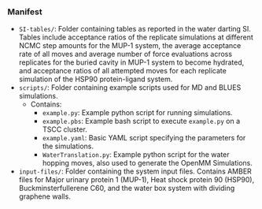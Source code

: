 ### Manifest
- `SI-tables/`: Folder containing tables as reported in the water darting SI. Tables include acceptance ratios of the replicate simulations at different NCMC step amounts for the MUP-1 system, the average acceptance rate of all moves and average number of force evaluations across replicates for the buried cavity in MUP-1 system to become hydrated, and acceptance ratios of all attempted moves for each replicate simulation of the HSP90 protein-ligand system.
- `scripts/`: Folder containing example scripts used for MD and BLUES simulations.
  - Contains:
    - `example.py`: Example python script for running simulations.
    - `example.pbs`: Example bash script to execute `example.py` on a TSCC cluster.
    - `example.yaml`: Basic YAML script specifying the parameters for the simulations.
    - `WaterTranslation.py`: Example python script for the water hopping moves, also used to generate the OpenMM Simulations.
- `input-files/`: Folder containing the system input files. Contains AMBER files for Major urinary protein 1 (MUP-1), Heat shock protein 90 (HSP90), Buckminsterfullerene C60, and the water box system with dividing graphene walls.
